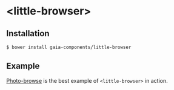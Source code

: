 # &lt;little-browser&gt;

## Installation

```bash
$ bower install gaia-components/little-browser
```

## Example

[Photo-browse](https://github.com/gmarty/photo-browse) is the best example of `<little-browser>` in action.